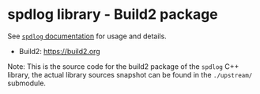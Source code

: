 # spdlog library - Build2 package

See [`spdlog` documentation](https://github.com/gabime/spdlog) for usage and details.
 
 - Build2: https://build2.org

Note: This is the source code for the build2 package of the `spdlog` C++ library,
the actual library sources snapshot can be found in the `./upstream/` submodule.
